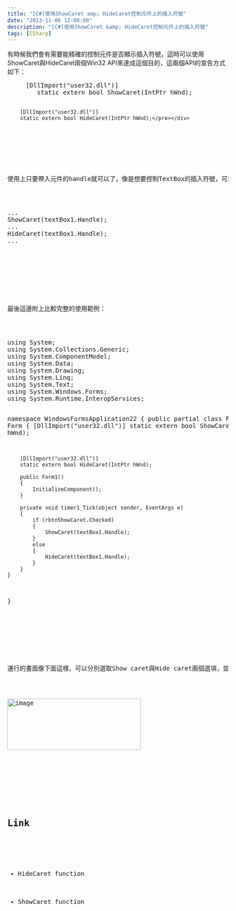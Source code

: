 ```yaml
---
title: "[C#]使用ShowCaret amp; HideCaret控制元件上的插入符號"
date: "2013-11-06 12:00:00"
description: "[C#]使用ShowCaret &amp; HideCaret控制元件上的插入符號"
tags: [CSharp]
---
```


<p>有時候我們會有需要能精確的控制元件是否顯示插入符號，這時可以使用ShowCaret與HideCaret兩個Win32 API來達成這個目的，這兩個API的宣告方式如下：</p>  <div style="padding-bottom: 0px; margin: 0px; padding-left: 0px; padding-right: 0px; display: inline; float: none; padding-top: 0px" id="scid:812469c5-0cb0-4c63-8c15-c81123a09de7:13ec442e-30c4-4569-a7fd-3936a18eab64" class="wlWriterSmartContent"><pre name="code" class="c#">		[DllImport("user32.dll")]
		static extern bool ShowCaret(IntPtr hWnd);

		[DllImport("user32.dll")]
		static extern bool HideCaret(IntPtr hWnd);</pre></div>

<p> </p>

<p>使用上只要帶入元件的handle就可以了，像是想要控制TextBox的插入符號，可以像下面這樣撰寫：</p>

<div style="padding-bottom: 0px; margin: 0px; padding-left: 0px; padding-right: 0px; display: inline; float: none; padding-top: 0px" id="scid:812469c5-0cb0-4c63-8c15-c81123a09de7:29493a42-b4c7-40b2-98c4-4a0e2408d0f5" class="wlWriterSmartContent"><pre name="code" class="c#">...
ShowCaret(textBox1.Handle);
...
HideCaret(textBox1.Handle);
...</pre></div>

<p> </p>

<p>最後這邊附上比較完整的使用範例：</p>

<div style="padding-bottom: 0px; margin: 0px; padding-left: 0px; padding-right: 0px; display: inline; float: none; padding-top: 0px" id="scid:812469c5-0cb0-4c63-8c15-c81123a09de7:83f1e1f6-5cab-4d13-b442-6a6504153227" class="wlWriterSmartContent"><pre name="code" class="c#">using System;
using System.Collections.Generic;
using System.ComponentModel;
using System.Data;
using System.Drawing;
using System.Linq;
using System.Text;
using System.Windows.Forms;
using System.Runtime.InteropServices;

namespace WindowsFormsApplication22
{
	public partial class Form1 : Form
	{
		[DllImport("user32.dll")]
		static extern bool ShowCaret(IntPtr hWnd);

		[DllImport("user32.dll")]
		static extern bool HideCaret(IntPtr hWnd);

		public Form1()
		{
			InitializeComponent();
		}

		private void timer1_Tick(object sender, EventArgs e)
		{
			if (rbtnShowCaret.Checked)
			{
				ShowCaret(textBox1.Handle);
			}
			else
			{
				HideCaret(textBox1.Handle);
			}
		}
	}
}</pre></div>

<p> </p>

<p>運行的畫面像下面這樣，可以分別選取Show caret與Hide caret兩個選項，並在上方的TextBox點選，讓TextBox取得焦點，仔細觀察插入符號在這兩種狀況下的運行狀況，應該可以發現在選取Hide caret時插入符號一下就會消失，而在選取Show caret時就跟一般的使用無異。</p>

<p><img style="border-bottom: 0px; border-left: 0px; border-top: 0px; border-right: 0px" border="0" alt="image" src="\images\posts92cdeb-069f-4f5b-a9cc-3fad64e5bba8\image_thumb.png" width="304" height="117" /> </p>

<p> </p>

<h2>Link</h2>

<ul>
  <li>HideCaret function</li>

  <li>ShowCaret function</li>
</ul>
